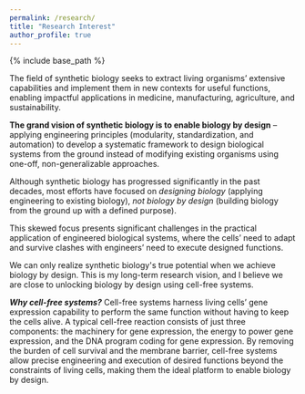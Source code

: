 ```yaml
---
permalink: /research/
title: "Research Interest"
author_profile: true
---
```


{% include base_path %}

The field of synthetic biology seeks to extract living organisms’ extensive capabilities and implement them in new contexts for useful functions, enabling impactful applications in medicine, manufacturing, agriculture, and sustainability. 

**The grand vision of synthetic biology is to enable biology by design** – applying engineering principles (modularity, standardization, and automation) to develop a systematic framework to design biological systems from the ground instead of modifying existing organisms using one-off, non-generalizable approaches. 

Although synthetic biology has progressed significantly in the past decades, most efforts have focused on *designing biology* (applying engineering to existing biology), *not biology by design* (building biology from the ground up with a defined purpose). 

This skewed focus presents significant challenges in the practical application of engineered biological systems, where the cells’ need to adapt and survive clashes with engineers’ need to execute designed functions. 

We can only realize synthetic biology's true potential when we achieve biology by design. This is my long-term research vision, and I believe we are close to unlocking biology by design using cell-free systems. 

***Why cell-free systems?*** Cell-free systems harness living cells’ gene expression capability to perform the same function without having to keep the cells alive. A typical cell-free reaction consists of just three components: the machinery for gene expression, the energy to power gene expression, and the DNA program coding for gene expression. By removing the burden of cell survival and the membrane barrier, cell-free systems allow precise engineering and execution of desired functions beyond the constraints of living cells, making them the ideal platform to enable biology by design.
